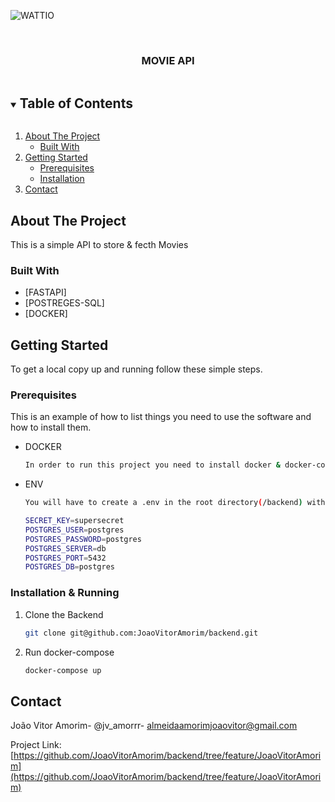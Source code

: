 ![WATTIO](http://wattio.com.br/web/image/1204-212f47c3/Logo%20Wattio.png)


<br />
<p align="center">
  <a href="https://github.com/JoaoVitorAmorim/backend">
  </a>

  <h3 align="center">MOVIE API</h3>
</p>

<details open="open">
  <summary><h2 style="display: inline-block">Table of Contents</h2></summary>
  <ol>
    <li>
      <a href="#about-the-project">About The Project</a>
      <ul>
        <li><a href="#built-with">Built With</a></li>
      </ul>
    </li>
    <li>
      <a href="#getting-started">Getting Started</a>
      <ul>
        <li><a href="#prerequisites">Prerequisites</a></li>
        <li><a href="#installation">Installation</a></li>
      </ul>
    </li>
    <li><a href="#contact">Contact</a></li>
   
  </ol>
</details>

## About The Project



This is a simple API to store & fecth Movies 


### Built With

* [FASTAPI]
* [POSTREGES-SQL]
* [DOCKER]


## Getting Started

To get a local copy up and running follow these simple steps.

### Prerequisites

This is an example of how to list things you need to use the software and how to install them.
* DOCKER
  ```sh
  In order to run this project you need to install docker & docker-compose
  ```
* ENV
  ```sh
  You will have to create a .env in the root directory(/backend) with the following
  
  SECRET_KEY=supersecret
  POSTGRES_USER=postgres 
  POSTGRES_PASSWORD=postgres
  POSTGRES_SERVER=db
  POSTGRES_PORT=5432
  POSTGRES_DB=postgres
  ```
  
### Installation & Running

1. Clone the Backend
   ```sh
   git clone git@github.com:JoaoVitorAmorim/backend.git
   ```
2. Run docker-compose
   ```sh
   docker-compose up 
   ```
 ## Contact

João Vitor Amorim- @jv_amorrr- almeidaamorimjoaovitor@gmail.com

Project Link: [https://github.com/JoaoVitorAmorim/backend/tree/feature/JoaoVitorAmorim](https://github.com/JoaoVitorAmorim/backend/tree/feature/JoaoVitorAmorim)
